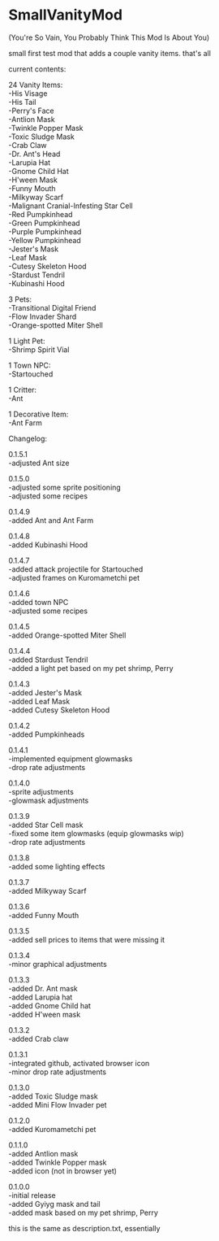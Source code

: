 # SmallVanityMod
(You're So Vain, You Probably Think This Mod Is About You)

small first test mod that adds a couple vanity items. that's all

current contents:

24 Vanity Items:<br>
-His Visage<br>
-His Tail<br>
-Perry's Face<br>
-Antlion Mask<br>
-Twinkle Popper Mask<br>
-Toxic Sludge Mask<br>
-Crab Claw<br>
-Dr. Ant's Head<br>
-Larupia Hat<br>
-Gnome Child Hat<br>
-H'ween Mask<br>
-Funny Mouth<br>
-Milkyway Scarf<br>
-Malignant Cranial-Infesting Star Cell<br>
-Red Pumpkinhead<br>
-Green Pumpkinhead<br>
-Purple Pumpkinhead<br>
-Yellow Pumpkinhead<br>
-Jester's Mask<br>
-Leaf Mask<br>
-Cutesy Skeleton Hood<br>
-Stardust Tendril<br>
-Kubinashi Hood

3 Pets:<br>
-Transitional Digital Friend<br>
-Flow Invader Shard<br>
-Orange-spotted Miter Shell

1 Light Pet:<br>
-Shrimp Spirit Vial

1 Town NPC:<br>
-Startouched

1 Critter:<br>
-Ant

1 Decorative Item:<br>
-Ant Farm

Changelog:

0.1.5.1<br>
-adjusted Ant size

0.1.5.0<br>
-adjusted some sprite positioning<br>
-adjusted some recipes

0.1.4.9<br>
-added Ant and Ant Farm

0.1.4.8<br>
-added Kubinashi Hood

0.1.4.7<br>
-added attack projectile for Startouched<br>
-adjusted frames on Kuromametchi pet

0.1.4.6<br>
-added town NPC<br>
-adjusted some recipes

0.1.4.5<br>
-added Orange-spotted Miter Shell

0.1.4.4<br>
-added Stardust Tendril<br>
-added a light pet based on my pet shrimp, Perry

0.1.4.3<br>
-added Jester's Mask<br>
-added Leaf Mask<br>
-added Cutesy Skeleton Hood

0.1.4.2<br>
-added Pumpkinheads

0.1.4.1<br>
-implemented equipment glowmasks<br>
-drop rate adjustments

0.1.4.0<br>
-sprite adjustments<br>
-glowmask adjustments

0.1.3.9<br>
-added Star Cell mask<br>
-fixed some item glowmasks (equip glowmasks wip)<br>
-drop rate adjustments

0.1.3.8<br>
-added some lighting effects

0.1.3.7<br>
-added Milkyway Scarf

0.1.3.6<br>
-added Funny Mouth<br>

0.1.3.5<br>
-added sell prices to items that were missing it

0.1.3.4<br>
-minor graphical adjustments

0.1.3.3<br>
-added Dr. Ant mask<br>
-added Larupia hat<br>
-added Gnome Child hat<br>
-added H'ween mask

0.1.3.2<br>
-added Crab claw

0.1.3.1<br>
-integrated github, activated browser icon<br>
-minor drop rate adjustments

0.1.3.0<br>
-added Toxic Sludge mask<br>
-added Mini Flow Invader pet

0.1.2.0<br>
-added Kuromametchi pet

0.1.1.0<br>
-added Antlion mask<br>
-added Twinkle Popper mask<br>
-added icon (not in browser yet)

0.1.0.0<br>
-initial release<br>
-added Gyiyg mask and tail<br>
-added mask based on my pet shrimp, Perry

this is the same as description.txt, essentially
